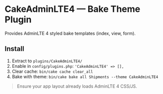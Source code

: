 # CakeAdminLTE4 — Bake Theme Plugin

Provides AdminLTE 4 styled bake templates (index, view, form).

## Install
1. Extract to `plugins/CakeAdminLTE4/`
2. Enable in `config/plugins.php`:
   `'CakeAdminLTE4' => [],`
3. Clear cache: `bin/cake cache clear_all`
4. Bake with theme: `bin/cake bake all Shipments --theme CakeAdminLTE4`

> Ensure your app layout already loads AdminLTE 4 CSS/JS.
